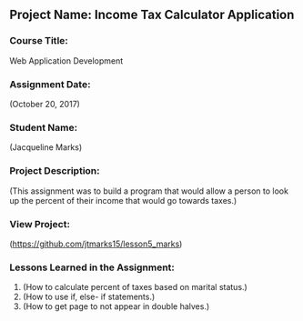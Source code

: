 ## Project Name:  Income Tax Calculator Application

### Course Title:
Web Application Development

### Assignment Date:  
(October 20, 2017)

### Student Name:  
(Jacqueline Marks)

### Project Description:
(This assignment was to build a program that would allow a person to look up the percent of their income that would go towards taxes.)

### View Project:
(https://github.com/jtmarks15/lesson5_marks)

### Lessons Learned in the Assignment:
1. (How to calculate percent of taxes based on marital status.)
2. (How to use if, else- if statements.)
3. (How to get page to not appear in double halves.)

